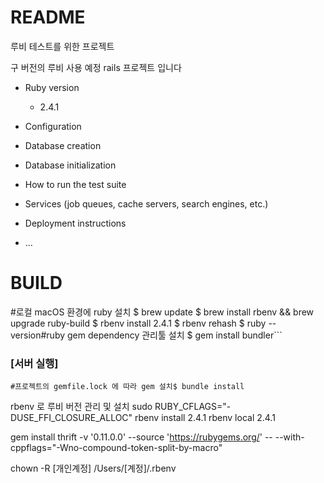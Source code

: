# README

루비 테스트를 위한 프로젝트

구 버전의 루비 사용 예정
rails 프로젝트 입니다

* Ruby version
  * 2.4.1
  
* Configuration

* Database creation

* Database initialization

* How to run the test suite

* Services (job queues, cache servers, search engines, etc.)

* Deployment instructions

* ...

# BUILD
#로컬 macOS 환경에 ruby 설치
$ brew update
$ brew install rbenv && brew upgrade ruby-build
$ rbenv install 2.4.1
$ rbenv rehash
$ ruby --version#ruby gem dependency 관리툴 설치
$ gem install bundler```
### [서버 실행]
```#프로젝트의 gemfile.lock 에 따라 gem 설치$ bundle install```

rbenv 로 루비 버전 관리 및 설치
sudo RUBY_CFLAGS="-DUSE_FFI_CLOSURE_ALLOC" rbenv install 2.4.1
rbenv local 2.4.1

gem install thrift -v '0.11.0.0' --source 'https://rubygems.org/' -- --with-cppflags="-Wno-compound-token-split-by-macro"

chown -R [개인계정] /Users/[계정]/.rbenv